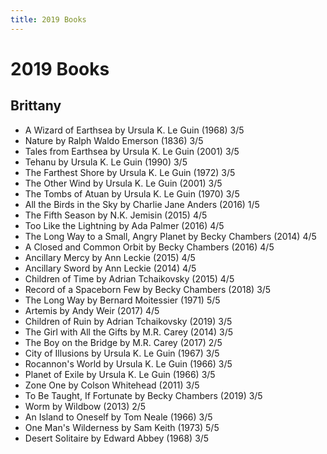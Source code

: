 ```yaml
---
title: 2019 Books
---
```


# 2019 Books

## Brittany

- A Wizard of Earthsea by Ursula K. Le Guin (1968) 3/5
- Nature by Ralph Waldo Emerson (1836) 3/5
- Tales from Earthsea by Ursula K. Le Guin (2001) 3/5
- Tehanu by Ursula K. Le Guin (1990) 3/5
- The Farthest Shore by Ursula K. Le Guin (1972) 3/5
- The Other Wind by Ursula K. Le Guin (2001) 3/5
- The Tombs of Atuan by Ursula K. Le Guin (1970) 3/5
- All the Birds in the Sky by Charlie Jane Anders (2016) 1/5
- The Fifth Season by N.K. Jemisin (2015) 4/5
- Too Like the Lightning by Ada Palmer (2016) 4/5
- The Long Way to a Small, Angry Planet by Becky Chambers (2014) 4/5
- A Closed and Common Orbit by Becky Chambers (2016) 4/5
- Ancillary Mercy by Ann Leckie (2015) 4/5
- Ancillary Sword by Ann Leckie (2014) 4/5
- Children of Time by Adrian Tchaikovsky (2015) 4/5
- Record of a Spaceborn Few by Becky Chambers (2018) 3/5
- The Long Way by Bernard Moitessier (1971) 5/5
- Artemis by Andy Weir (2017) 4/5
- Children of Ruin by Adrian Tchaikovsky (2019) 3/5
- The Girl with All the Gifts by M.R. Carey (2014) 3/5
- The Boy on the Bridge by M.R. Carey (2017) 2/5
- City of Illusions by Ursula K. Le Guin (1967) 3/5
- Rocannon's World by Ursula K. Le Guin (1966) 3/5
- Planet of Exile by Ursula K. Le Guin (1966) 3/5
- Zone One by Colson Whitehead (2011) 3/5
- To Be Taught, If Fortunate by Becky Chambers (2019) 3/5
- Worm by Wildbow (2013) 2/5
- An Island to Oneself by Tom Neale (1966) 3/5
- One Man's Wilderness by Sam Keith (1973) 5/5
- Desert Solitaire by Edward Abbey (1968) 3/5
